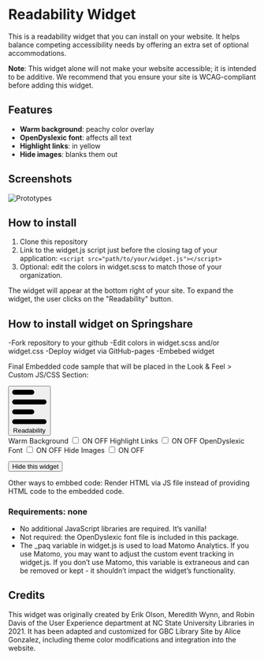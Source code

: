 # Readability Widget

This is a readability widget that you can install on your website. It helps balance competing accessibility needs by offering an extra set of optional accommodations. 

**Note**: This widget alone will not make your website accessible; it is intended to be additive. We recommend that you ensure your site is WCAG-compliant before adding this widget.


## Features

- **Warm background**: peachy color overlay
- **OpenDyslexic font**: affects all text 
- **Highlight links**: in yellow 
- **Hide images**: blanks them out

## Screenshots

![Prototypes](https://github.com/user-attachments/assets/470ec383-dc27-4d5d-914f-a839f567d110)

## How to install
1. Clone this repository
2. Link to the widget.js script just before the closing <body> tag of your application: ``<script src="path/to/your/widget.js"></script>``
3. Optional: edit the colors in widget.scss to match those of your organization. 

The widget will appear at the bottom right of your site. To expand the widget, the user clicks on the "Readability" button. 
## How to install widget on Springshare
-Fork repository to your github
-Edit colors in widget.scss and/or widget.css
-Deploy widget via GitHub-pages
-Embebed widget

Final Embedded code sample that will be placed in the Look & Feel > Custom JS/CSS Section:
<script src="https://<screename>.github.io/Accessibility-Widget/widget.js"></script>
<link rel="stylesheet" href="https://<screenname>.github.io/Accessibility-Widget/widget.css">

<article id="readability-widget" class="open" style="bottom: 0px; opacity: 1;">
	<section id="widget-toggle">
		<button id="widget-toggle-button" class="closed" aria-label="Open readability menu"><svg xmlns="http://www.w3.org/2000/svg" viewBox="0 0 448 512"><path d="M256 96H32C14.33 96 0 81.67 0 64C0 46.33 14.33 32 32 32H256C273.7 32 288 46.33 288 64C288 81.67 273.7 96 256 96zM256 352H32C14.33 352 0 337.7 0 320C0 302.3 14.33 288 32 288H256C273.7 288 288 302.3 288 320C288 337.7 273.7 352 256 352zM0 192C0 174.3 14.33 160 32 160H416C433.7 160 448 174.3 448 192C448 209.7 433.7 224 416 224H32C14.33 224 0 209.7 0 192zM416 480H32C14.33 480 0 465.7 0 448C0 430.3 14.33 416 32 416H416C433.7 416 448 430.3 448 448C448 465.7 433.7 480 416 480z"></path></svg> Readability</button>
	</section>
	<section id="widget-content">
		<label class="readability-switch">
			<span class="readability-switch-label">
				Warm Background
			</span>
			<span class="switch-toggle-container">
				<input id="warm-background-toggle" type="checkbox" tabindex="0">
				<span class="toggle-switch">
					<span class="label-on">ON</span>
					<span class="label-off">OFF</span>
				</span>
			</span>
		</label>
		<label class="readability-switch">
			<span class="readability-switch-label">
				Highlight Links
			</span>
			<span class="switch-toggle-container">
				<input id="highlight-links-toggle" type="checkbox" tabindex="0">
				<span class="toggle-switch">
					<span class="label-on">ON</span>
					<span class="label-off">OFF</span>
				</span>
			</span>
		</label>
		<label class="readability-switch">
			<span class="readability-switch-label">
				OpenDyslexic Font
			</span>
			<span class="switch-toggle-container">
				<input id="open-dyslexic-font-toggle" type="checkbox" tabindex="0">
				<span class="toggle-switch">
					<span class="label-on">ON</span>
					<span class="label-off">OFF</span>
				</span>
			</span>
		</label>
		<label class="readability-switch">
			<span class="readability-switch-label">
				Hide Images
			</span>
			<span class="switch-toggle-container">
				<input id="hide-images-toggle" type="checkbox" tabindex="0">
				<span class="toggle-switch">
					<span class="label-on">ON</span>
					<span class="label-off">OFF</span>
				</span>
			</span>
		</label>
		<p><button id="hide-widget-button" tabindex="-1">Hide this widget</button></p>
	</section>
</article>

Other ways to embbed code: Render HTML via JS file instead of providing HTML code to the embedded code.
### Requirements: none

- No additional JavaScript libraries are required. It’s vanilla!
- Not required: the OpenDyslexic font file is included in this package.
- The _paq variable in widget.js is used to load Matomo Analytics. If you use Matomo, you may want to adjust the custom event tracking in widget.js. If you don’t use Matomo, this variable is extraneous and can be removed or kept - it shouldn’t impact the widget’s functionality.

## Credits

This widget was originally created by Erik Olson, Meredith Wynn, and Robin Davis of the User Experience department at NC State University Libraries in 2021. It has been adapted and customized for GBC Library Site by Alice Gonzalez, including theme color modifications and integration into the website.
